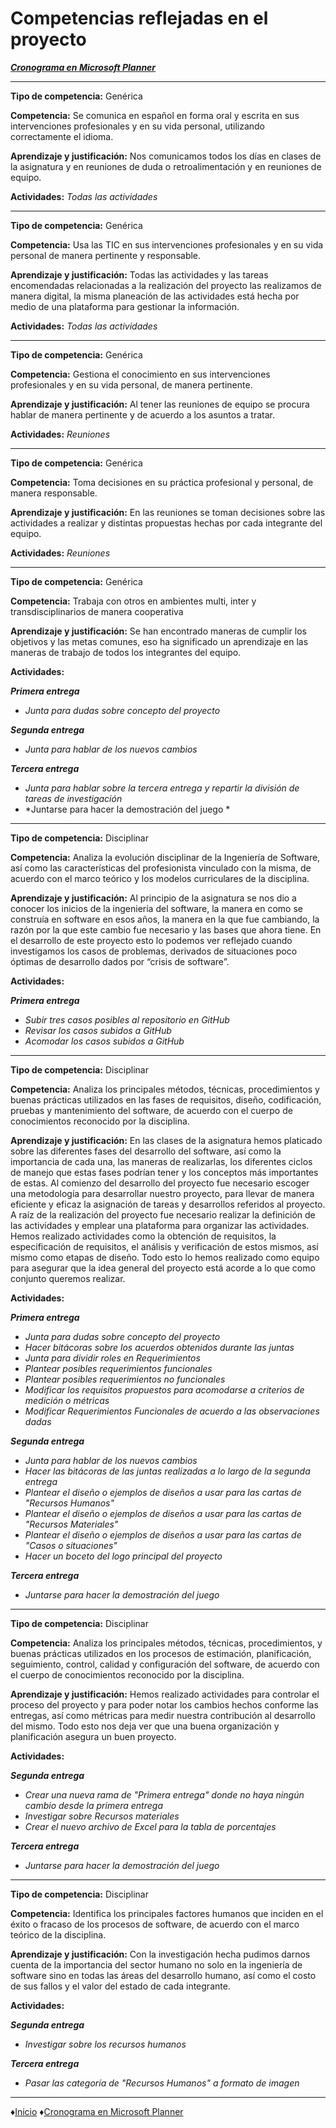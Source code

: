 # Competencias reflejadas en el proyecto 

[***Cronograma en Microsoft Planner***](https://tasks.office.com/alumnos.uady.mx/es/Home/Planner/#/plantaskboard?groupId=770ad327-1ceb-44b7-8aca-221b2e1fa85c&planId=PQPZC5TIrESN4PLdSEPhJmQAG_j8 "Microsoft Planner")
***
**Tipo de competencia:** Genérica

**Competencia:** Se comunica en español en forma oral y escrita en sus intervenciones profesionales y en su vida personal, utilizando correctamente el idioma.

**Aprendizaje y justificación:** Nos comunicamos todos los días en clases de la asignatura y en reuniones de duda o retroalimentación y en reuniones de equipo.

**Actividades:** *Todas las actividades*
***
**Tipo de competencia:** Genérica

**Competencia:** Usa las TIC en sus intervenciones profesionales y en su vida personal de manera pertinente y responsable.

**Aprendizaje y justificación:** Todas las actividades y las tareas encomendadas relacionadas a la realización del proyecto las realizamos de manera digital, la misma planeación de las actividades está hecha por medio de una plataforma para gestionar la información.

**Actividades:** *Todas las actividades*
***
**Tipo de competencia:** Genérica

**Competencia:** Gestiona el conocimiento en sus intervenciones profesionales y en su vida personal, de manera pertinente.

**Aprendizaje y justificación:** Al tener las reuniones de equipo se procura hablar de manera pertinente y de acuerdo a los asuntos a tratar.

**Actividades:** *Reuniones*
***
**Tipo de competencia:** Genérica

**Competencia:** Toma decisiones en su práctica profesional y personal, de manera responsable.

**Aprendizaje y justificación:** En las reuniones se toman decisiones sobre las actividades a realizar y distintas propuestas hechas por cada integrante del equipo.

**Actividades:** *Reuniones*
***
**Tipo de competencia:** Genérica

**Competencia:** Trabaja con otros en ambientes multi, inter y transdisciplinarios de manera cooperativa 

**Aprendizaje y justificación:** Se han encontrado maneras de cumplir los objetivos y las metas comunes, eso ha significado un aprendizaje en las maneras de trabajo de todos los integrantes del equipo.

**Actividades:** 

***Primera entrega***
- *Junta para dudas sobre concepto del proyecto*

***Segunda entrega***
- *Junta para hablar de los nuevos cambios*

***Tercera entrega***
- *Junta para hablar sobre la tercera entrega y repartir la división de tareas de investigación*
- *Juntarse para hacer la demostración del juego *

***

**Tipo de competencia:** Disciplinar

**Competencia:** Analiza la evolución disciplinar de la Ingeniería de Software, así como las características del profesionista vinculado con la misma, de acuerdo con el marco teórico y los modelos curriculares de la disciplina.

**Aprendizaje y justificación:** Al principio de la asignatura se nos dio a conocer los inicios de la ingeniería del software, la manera en como se construía en software en esos años, la manera en la que fue cambiando, la razón por la que este cambio fue necesario y las bases que ahora tiene. 
En el desarrollo de este proyecto esto lo podemos ver reflejado cuando investigamos los casos de problemas, derivados de situaciones poco óptimas de desarrollo dados por “crisis de software”.

**Actividades:** 

***Primera entrega***
- *Subir tres casos posibles al repositorio en GitHub*
- *Revisar los casos subidos a GitHub*
- *Acomodar los casos subidos a GitHub*

***
**Tipo de competencia:** Disciplinar

**Competencia:** Analiza los principales métodos, técnicas, procedimientos y buenas prácticas utilizados en las fases de requisitos, diseño, codificación, pruebas y mantenimiento del software, de acuerdo con el cuerpo de conocimientos reconocido por la disciplina.

**Aprendizaje y justificación:** En las clases de la asignatura hemos platicado sobre las diferentes fases del desarrollo del software, así como la importancia de cada una, las maneras de realizarlas, los diferentes ciclos de manejo que estas fases podrían tener y los conceptos más importantes de estas.
Al comienzo del desarrollo del proyecto fue necesario escoger una metodología para desarrollar nuestro proyecto, para llevar de manera eficiente y eficaz la asignación de tareas y desarrollos referidos al proyecto. 
A raíz de la realización del proyecto fue necesario realizar la definición de las actividades y emplear una plataforma para organizar las actividades.  
Hemos realizado actividades como la obtención de requisitos, la especificación de requisitos, el análisis y verificación de estos mismos, así mismo como etapas de diseño. Todo esto lo hemos realizado como equipo para asegurar que la idea general del proyecto está acorde a lo que como conjunto queremos realizar.

**Actividades:** 

***Primera entrega***
-	*Junta para dudas sobre concepto del proyecto*
-	*Hacer bitácoras sobre los acuerdos obtenidos durante las juntas*
-	*Junta para dividir roles en Requerimientos*
-	*Plantear posibles requerimientos funcionales*
-	*Plantear posibles requerimientos no funcionales*
-	*Modificar los requisitos propuestos para acomodarse a criterios de medición o métricas*
-	*Modificar Requerimientos Funcionales de acuerdo a las observaciones dadas*

***Segunda entrega***
-	*Junta para hablar de los nuevos cambios*
-	*Hacer las bitácoras de las juntas realizadas a lo largo de la segunda entrega*
-	*Plantear el diseño o ejemplos de diseños a usar para las cartas de "Recursos Humanos"*
-	*Plantear el diseño o ejemplos de diseños a usar para las cartas de "Recursos Materiales"*
-	*Plantear el diseño o ejemplos de diseños a usar para las cartas de "Casos o situaciones"*
-	*Hacer un boceto del logo principal del proyecto*

***Tercera entrega***
- *Juntarse para hacer la demostración del juego*
***
**Tipo de competencia:** Disciplinar

**Competencia:** Analiza los principales métodos, técnicas, procedimientos, y buenas prácticas utilizados en los procesos de estimación, planificación, seguimiento, control, calidad y configuración del software, de acuerdo con el cuerpo de conocimientos reconocido por la disciplina.

**Aprendizaje y justificación:** Hemos realizado actividades para controlar el proceso del proyecto y para poder notar los cambios hechos conforme las entregas, así como métricas para medir nuestra contribución al desarrollo del mismo. Todo esto nos deja ver que una buena organización y planificación asegura un buen proyecto.

**Actividades:** 

***Segunda entrega***
-	*Crear una nueva rama de "Primera entrega" donde no haya ningún cambio desde la primera entrega*
-	*Investigar sobre Recursos materiales*
-	*Crear el nuevo archivo de Excel para la tabla de porcentajes*

***Tercera entrega***
- *Juntarse para hacer la demostración del juego*
***
**Tipo de competencia:** Disciplinar

**Competencia:** Identifica los principales factores humanos que inciden en el éxito o fracaso de los procesos de software, de acuerdo con el marco teórico de la disciplina.

**Aprendizaje y justificación:** Con la investigación hecha pudimos darnos cuenta de la importancia del sector humano no solo en la ingeniería de software sino en todas las áreas del desarrollo humano, así como el costo de sus fallos y el valor del estado de cada integrante.

**Actividades:** 

***Segunda entrega***
-	*Investigar sobre los recursos humanos*

***Tercera entrega***
-	*Pasar las categoría de "Recursos Humanos" a formato de imagen*

***
♦[Inicio](https://github.com/Edwin-Lines/Proyecto-And-Then...- "Inicio")
♦[Cronograma en Microsoft Planner](https://tasks.office.com/alumnos.uady.mx/es/Home/Planner/#/plantaskboard?groupId=770ad327-1ceb-44b7-8aca-221b2e1fa85c&planId=PQPZC5TIrESN4PLdSEPhJmQAG_j8 "Microsoft Planner")
